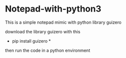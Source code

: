 # Notepad-with-python3
This is a simple notepad mimic with python library guizero

download the library guizero with this

*    pip install guizero     *

then run the code in a python environment
